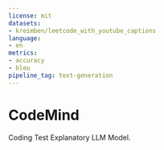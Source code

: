```yaml
---
license: mit
datasets:
- kreimben/leetcode_with_youtube_captions
language:
- en
metrics:
- accuracy
- bleu
pipeline_tag: text-generation
---
```


# CodeMind
Coding Test Explanatory LLM Model.